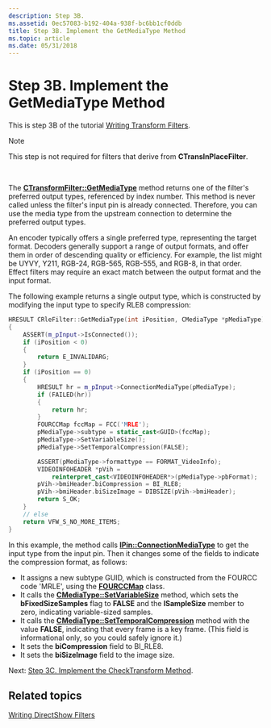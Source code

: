 ```yaml
---
description: Step 3B.
ms.assetid: 0ec57083-b192-404a-938f-bc6bb1cf0ddb
title: Step 3B. Implement the GetMediaType Method
ms.topic: article
ms.date: 05/31/2018
---
```


# Step 3B. Implement the GetMediaType Method

This is step 3B of the tutorial [Writing Transform Filters](writing-transform-filters.md).

> [!Note]  
> This step is not required for filters that derive from **CTransInPlaceFilter**.

 

The [**CTransformFilter::GetMediaType**](ctransformfilter-getmediatype.md) method returns one of the filter's preferred output types, referenced by index number. This method is never called unless the filter's input pin is already connected. Therefore, you can use the media type from the upstream connection to determine the preferred output types.

An encoder typically offers a single preferred type, representing the target format. Decoders generally support a range of output formats, and offer them in order of descending quality or efficiency. For example, the list might be UYVY, Y211, RGB-24, RGB-565, RGB-555, and RGB-8, in that order. Effect filters may require an exact match between the output format and the input format.

The following example returns a single output type, which is constructed by modifying the input type to specify RLE8 compression:


```C++
HRESULT CRleFilter::GetMediaType(int iPosition, CMediaType *pMediaType)
{
    ASSERT(m_pInput->IsConnected());
    if (iPosition < 0)
    {
        return E_INVALIDARG;
    }
    if (iPosition == 0)
    {
        HRESULT hr = m_pInput->ConnectionMediaType(pMediaType);
        if (FAILED(hr))
        {
            return hr;
        }
        FOURCCMap fccMap = FCC('MRLE'); 
        pMediaType->subtype = static_cast<GUID>(fccMap);
        pMediaType->SetVariableSize();
        pMediaType->SetTemporalCompression(FALSE);

        ASSERT(pMediaType->formattype == FORMAT_VideoInfo);
        VIDEOINFOHEADER *pVih =
            reinterpret_cast<VIDEOINFOHEADER*>(pMediaType->pbFormat);
        pVih->bmiHeader.biCompression = BI_RLE8;
        pVih->bmiHeader.biSizeImage = DIBSIZE(pVih->bmiHeader); 
        return S_OK;
    }
    // else
    return VFW_S_NO_MORE_ITEMS;
}
```



In this example, the method calls [**IPin::ConnectionMediaType**](/windows/desktop/api/Strmif/nf-strmif-ipin-connectionmediatype) to get the input type from the input pin. Then it changes some of the fields to indicate the compression format, as follows:

-   It assigns a new subtype GUID, which is constructed from the FOURCC code 'MRLE', using the [**FOURCCMap**](fourccmap.md) class.
-   It calls the [**CMediaType::SetVariableSize**](cmediatype-setvariablesize.md) method, which sets the **bFixedSizeSamples** flag to **FALSE** and the **lSampleSize** member to zero, indicating variable-sized samples.
-   It calls the [**CMediaType::SetTemporalCompression**](cmediatype-settemporalcompression.md) method with the value **FALSE**, indicating that every frame is a key frame. (This field is informational only, so you could safely ignore it.)
-   It sets the **biCompression** field to BI\_RLE8.
-   It sets the **biSizeImage** field to the image size.

Next: [Step 3C. Implement the CheckTransform Method](step-3c--implement-the-checktransform-method.md).

## Related topics

<dl> <dt>

[Writing DirectShow Filters](writing-directshow-filters.md)
</dt> </dl>

 

 



